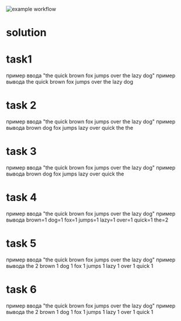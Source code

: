 ![example workflow](https://github.com/vladimirpd/solution/actions/workflows/Blank.yml/badge.svg)

# solution
# task1 
пример ввода "the quick brown fox jumps over the lazy dog"
пример вывода the
quick
brown
fox
jumps
over
the
lazy
dog

# task 2
пример ввода "the quick brown fox jumps over the lazy dog"
пример вывода
brown
dog
fox
jumps
lazy
over
quick
the
the
 
# task 3
пример ввода "the quick brown fox jumps over the lazy dog"
пример вывода
brown
dog
fox
jumps
lazy
over
quick
the

# task 4
пример ввода "the quick brown fox jumps over the lazy dog"
пример вывода
brown=1
dog=1
fox=1
jumps=1
lazy=1
over=1
quick=1
the=2

# task 5
пример ввода "the quick brown fox jumps over the lazy dog"
пример вывода
the 2
brown 1
dog 1
fox 1
jumps 1
lazy 1
over 1
quick 1

# task 6
пример ввода "the quick brown fox jumps over the lazy dog"
пример вывода
the 2
brown 1
dog 1
fox 1
jumps 1
lazy 1
over 1
quick 1
